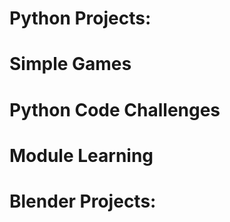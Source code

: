 # Python Projects:
#   Simple Games
#   Python Code Challenges
#   Module Learning

# Blender Projects:
